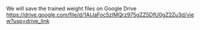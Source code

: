 We will save the trained weight files on Google Drive
https://drive.google.com/file/d/1AlJaFoc5zIMQrz975gZZ5DfU0gZ2Zu3d/view?usp=drive_link
